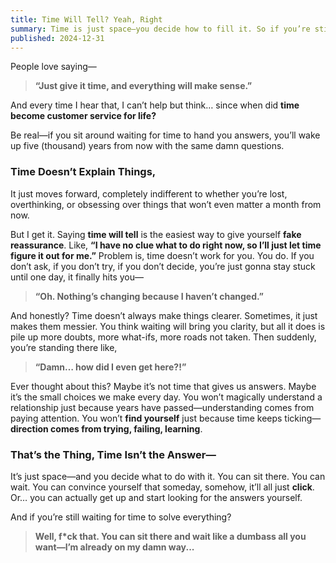 ```yaml
---
title: Time Will Tell? Yeah, Right
summary: Time is just space—you decide how to fill it. So if you’re still waiting? Well, I’m already ahead.
published: 2024-12-31
---
```


People love saying—

> **“Just give it time, and everything will make sense.”**

And every time I hear that, I can’t help but think… since when did **time become customer service for life?**

Be real—if you sit around waiting for time to hand you answers, you’ll wake up five (thousand) years from now with the same damn questions.

### Time Doesn’t Explain Things,

It just moves forward, completely indifferent to whether you’re lost, overthinking, or obsessing over things that won’t even matter a month from now.

But I get it. Saying **time will tell** is the easiest way to give yourself **fake reassurance**. Like, **“I have no clue what to do right now, so I’ll just let time figure it out for me.”** Problem is, time doesn’t work for you. You do. If you don’t ask, if you don’t try, if you don’t decide, you’re just gonna stay stuck until one day, it finally hits you—

> **“Oh. Nothing’s changing because I haven’t changed.”**

And honestly? Time doesn’t always make things clearer. Sometimes, it just makes them messier. You think waiting will bring you clarity, but all it does is pile up more doubts, more what-ifs, more roads not taken. Then suddenly, you’re standing there like,

> **“Damn… how did I even get here?!”**

Ever thought about this? Maybe it’s not time that gives us answers. Maybe it’s the small choices we make every day. You won’t magically understand a relationship just because years have passed—understanding comes from paying attention. You won’t **find yourself** just because time keeps ticking—**direction comes from trying, failing, learning**.

### That’s the Thing, Time Isn’t the Answer—

It’s just space—and you decide what to do with it. You can sit there. You can wait. You can convince yourself that someday, somehow, it’ll all just **click**. Or… you can actually get up and start looking for the answers yourself.

And if you’re still waiting for time to solve everything?

> **Well, f\*ck that. You can sit there and wait like a dumbass all you want—I’m already on my damn way...**
